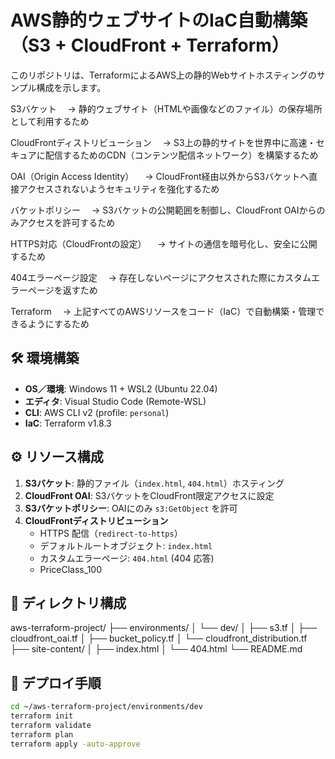# AWS静的ウェブサイトのIaC自動構築（S3 + CloudFront + Terraform）

このリポジトリは、TerraformによるAWS上の静的Webサイトホスティングのサンプル構成を示します。

S3バケット
　→ 静的ウェブサイト（HTMLや画像などのファイル）の保存場所として利用するため

CloudFrontディストリビューション
　→ S3上の静的サイトを世界中に高速・セキュアに配信するためのCDN（コンテンツ配信ネットワーク）を構築するため

OAI（Origin Access Identity）
　→ CloudFront経由以外からS3バケットへ直接アクセスされないようセキュリティを強化するため

バケットポリシー
　→ S3バケットの公開範囲を制御し、CloudFront OAIからのみアクセスを許可するため

HTTPS対応（CloudFrontの設定）
　→ サイトの通信を暗号化し、安全に公開するため

404エラーページ設定
　→ 存在しないページにアクセスされた際にカスタムエラーページを返すため

Terraform
　→ 上記すべてのAWSリソースをコード（IaC）で自動構築・管理できるようにするため

## 🛠️ 環境構築

- **OS／環境**: Windows 11 + WSL2 (Ubuntu 22.04)  
- **エディタ**: Visual Studio Code (Remote-WSL)  
- **CLI**: AWS CLI v2 (profile: `personal`)  
- **IaC**: Terraform v1.8.3  

## ⚙️ リソース構成

1. **S3バケット**: 静的ファイル（`index.html`, `404.html`）ホスティング  
2. **CloudFront OAI**: S3バケットをCloudFront限定アクセスに設定  
3. **S3バケットポリシー**: OAIにのみ `s3:GetObject` を許可  
4. **CloudFrontディストリビューション**  
   - HTTPS 配信（`redirect-to-https`）  
   - デフォルトルートオブジェクト: `index.html`  
   - カスタムエラーページ: `404.html` (404 応答)  
   - PriceClass_100  

## 📂 ディレクトリ構成

aws-terraform-project/
├── environments/
│ └── dev/
│ ├── s3.tf
│ ├── cloudfront_oai.tf
│ ├── bucket_policy.tf
│ └── cloudfront_distribution.tf
├── site-content/
│ ├── index.html
│ └── 404.html
└── README.md


## 🚀 デプロイ手順

```bash
cd ~/aws-terraform-project/environments/dev
terraform init
terraform validate
terraform plan
terraform apply -auto-approve
